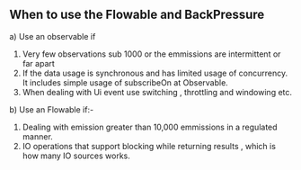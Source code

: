 
## When to use the Flowable and BackPressure

a) Use an observable if 
 1) Very few observations sub 1000 or the emmissions are  intermittent or  far apart
 2) If the data usage is synchronous  and  has limited usage of concurrency. It includes simple usage of subscribeOn at Observable.
 3) When dealing with Ui event use switching , throttling and windowing etc.

b) Use an Flowable if:-
  1) Dealing with emission greater than 10,000 emmissions in a regulated manner.
  2) IO operations that support blocking while returning  results , which is how many IO sources works.
